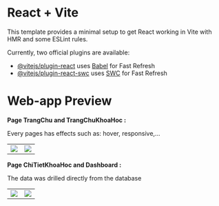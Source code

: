 # React + Vite

This template provides a minimal setup to get React working in Vite with HMR and some ESLint rules.

Currently, two official plugins are available:

- [@vitejs/plugin-react](https://github.com/vitejs/vite-plugin-react/blob/main/packages/plugin-react/README.md) uses [Babel](https://babeljs.io/) for Fast Refresh
- [@vitejs/plugin-react-swc](https://github.com/vitejs/vite-plugin-react-swc) uses [SWC](https://swc.rs/) for Fast Refresh

# Web-app Preview
<table>
  <p><b>Page TrangChu and TrangChuKhoaHoc :</b></p>
  <p>Every pages has effects such as: hover, responsive,...</p>
  <tr>
    <td valign="top" style="border: none"><img src="https://github.com/ViBui2812/Projects/assets/113221818/8c68ce09-fd2c-4f30-ab98-44e28d090a78"/></td>
    <td valign="top" style="border: none"><img src="https://github.com/ViBui2812/Projects/assets/113221818/c9f1e5b6-d06a-4496-83fd-0c69873d59c1"/></td>
  </tr>
</table>

<table>
  <p><b>Page ChiTietKhoaHoc and Dashboard :</b></p>
  <p>The data was drilled directly from the database</p>
   <tr>
    <td valign="top"><img src="https://github.com/ViBui2812/Projects/assets/113221818/67abd61e-3620-4270-8c82-fedc8612054e"/></td>
    <td valign="top"><img src="https://github.com/ViBui2812/Projects/assets/113221818/50fcdfad-ff1f-48e1-8a55-0b5532fe4bf3"/></td>
  </tr>
</table>
